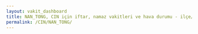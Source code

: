 ```yaml
---
layout: vakit_dashboard
title: NAN_TONG, CIN için iftar, namaz vakitleri ve hava durumu - ilçe/eyalet seç
permalink: /CIN/NAN_TONG/
---
```


<script type="text/javascript">
  var GLOBAL_COUNTRY = 'CIN';
  var GLOBAL_CITY = 'NAN_TONG';
  var GLOBAL_STATE = '';
  var lat = 72;
  var lon = 21;
</script>
